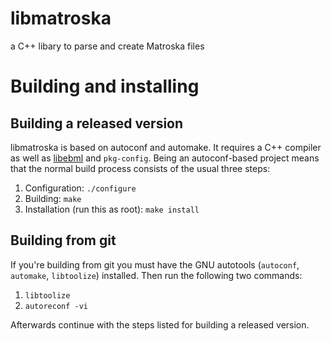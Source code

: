 # libmatroska
a C++ libary to parse and create Matroska files

# Building and installing

## Building a released version

libmatroska is based on autoconf and automake. It requires a C++
compiler as well as [libebml](https://github.com/Matroska-Org/libebml)
and `pkg-config`. Being an autoconf-based project means that the
normal build process consists of the usual three steps:

1. Configuration: `./configure`
2. Building: `make`
3. Installation (run this as root): `make install`

## Building from git

If you're building from git you must have the GNU autotools
(`autoconf`, `automake`, `libtoolize`) installed. Then run the
following two commands:

1. `libtoolize`
2. `autoreconf -vi`

Afterwards continue with the steps listed for building a released
version.
